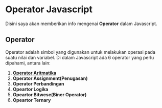 # Operator Javascript

Disini saya akan memberikan info mengenai **Operator** dalam Javascript.

## Operator

Operator adalah simbol yang digunakan untuk melakukan operasi pada suatu nilai dan variabel.
Di dalam Javascript ada 6 operator yang perlu dipahami, antara lain:

1. [**Operator Aritmatika**](https://github.com/Fakhri17/Pratice-Js/blob/master/Operator/arimatika.md)
2. **Operator Assignment(Penugasan)**
3. **Operator Perbandingan**
4. **Opeartor Logika**
5. **Opeartor Bitwese(Biner Operator)**
6. **Opeartor Ternary**
